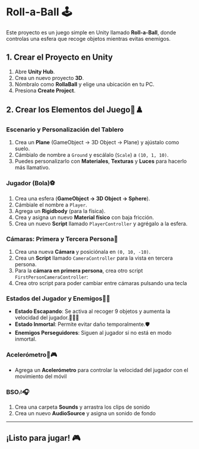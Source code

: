 # Roll-a-Ball 🕹️

Este proyecto es un juego simple en Unity llamado **Roll-a-Ball**, donde controlas una esfera que recoge objetos mientras evitas enemigos.


## **1. Crear el Proyecto en Unity**
1. Abre **Unity Hub**.
2. Crea un nuevo proyecto **3D**.
3. Nómbralo como **RollaBall** y elige una ubicación en tu PC.
4. Presiona **Create Project**.

## **2. Crear los Elementos del Juego**🎲♟️
### **Escenario y Personalización del Tablero**
1. Crea un **Plane** (GameObject → 3D Object → Plane) y ajústalo como suelo.
2. Cámbialo de nombre a `Ground` y escálalo (`Scale`) a `(10, 1, 10)`.
3. Puedes personalizarlo con **Materiales**, **Texturas** y **Luces** para hacerlo más llamativo.

### **Jugador (Bola)**⚽
1. Crea una esfera (**GameObject → 3D Object → Sphere**).
2. Cámbiale el nombre a `Player`.
3. Agrega un **Rigidbody** (para la física).
4. Crea y asigna un nuevo **Material físico** con baja fricción.
5. Crea un nuevo **Script** llamado `PlayerController` y agrégalo a la esfera.

### **Cámaras: Primera y Tercera Persona**🎥
1. Crea una nueva **Cámara** y posiciónala en `(0, 10, -10)`.
2. Crea un **Script** llamado `CameraController` para la vista en tercera persona.
3. Para la **cámara en primera persona**, crea otro script `FirstPersonCameraController`:
4. Crea otro script para poder cambiar entre cámaras pulsando una tecla

### **Estados del Jugador y Enemigos**👾💥
- **Estado Escapando**: Se activa al recoger 9 objetos y aumenta la velocidad del jugador.🏃‍♂️💨
- **Estado Inmortal**: Permite evitar daño temporalmente.🛡️
- **Enemigos Perseguidores**: Siguen al jugador si no está en modo inmortal.

### **Acelerómetro**📱🎮
- Agrega un **Acelerómetro** para controlar la velocidad del jugador con el movimiento del móvil 

### **BSO**🎶🎧
1. Crea una carpeta **Sounds** y arrastra los clips de sonido
2. Crea un nuevo **AudioSource** y asigna un sonido de fondo

---

## **¡Listo para jugar!** 🎮 

